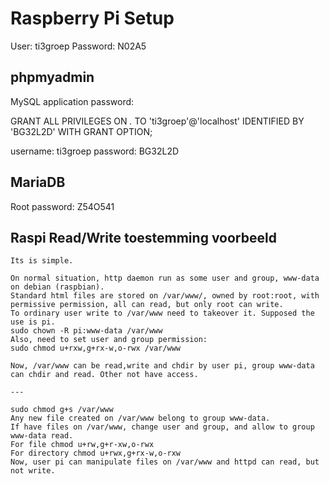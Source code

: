 # Raspberry Pi Setup

User: ti3groep
Password: N02A5

## phpmyadmin

MySQL application password: 

GRANT ALL PRIVILEGES ON *.* TO 'ti3groep'@'localhost' IDENTIFIED BY 'BG32L2D' WITH GRANT OPTION;

username: ti3groep
password: BG32L2D

## MariaDB

Root password: Z54O541

## Raspi Read/Write toestemming voorbeeld

```
Its is simple.

On normal situation, http daemon run as some user and group, www-data on debian (raspbian).
Standard html files are stored on /var/www/, owned by root:root, with permissive permission, all can read, but only root can write.
To ordinary user write to /var/www need to takeover it. Supposed the use is pi.
sudo chown -R pi:www-data /var/www
Also, need to set user and group permission:
sudo chmod u+rxw,g+rx-w,o-rwx /var/www

Now, /var/www can be read,write and chdir by user pi, group www-data can chdir and read. Other not have access.

---

sudo chmod g+s /var/www
Any new file created on /var/www belong to group www-data.
If have files on /var/www, change user and group, and allow to group www-data read.
For file chmod u+rw,g+r-xw,o-rwx
For directory chmod u+rwx,g+rx-w,o-rxw
Now, user pi can manipulate files on /var/www and httpd can read, but not write.
```
